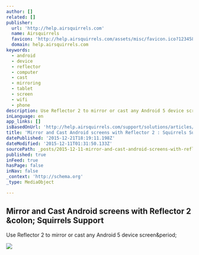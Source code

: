 ```yaml
---
author: []
related: []
publisher:
  url: 'http://help.airsquirrels.com'
  name: Airsquirrels
  favicon: 'http://help.airsquirrels.com/assets/misc/favicon.ico?123458'
  domain: help.airsquirrels.com
keywords:
  - android
  - device
  - reflector
  - computer
  - cast
  - mirroring
  - tablet
  - screen
  - wifi
  - phone
description: Use Reflector 2 to mirror or cast any Android 5 device screen.
inLanguage: en
app_links: []
isBasedOnUrl: 'http://help.airsquirrels.com/support/solutions/articles/1000174245-how-do-i-cast-my-android-5-device-screen-'
title: 'Mirror and Cast Android screens with Reflector 2 : Squirrels Support'
datePublished: '2015-12-21T18:19:11.198Z'
dateModified: '2015-12-11T01:31:50.133Z'
sourcePath: _posts/2015-12-11-mirror-and-cast-android-screens-with-reflector-2-squirrels.md
published: true
inFeed: true
hasPage: false
inNav: false
_context: 'http://schema.org'
_type: MediaObject

---
```

<article style=""><h1>Mirror and Cast Android screens with Reflector 2 &amp;colon; Squirrels Support</h1><p>Use Reflector 2 to mirror or cast any Android 5 device screen&amp;period;</p><img src="https://s3.amazonaws.com/cdn.freshdesk.com/data/helpdesk/attachments/production/1019811026/original/blob1428595019414.jpeg?1428595019" /></article>